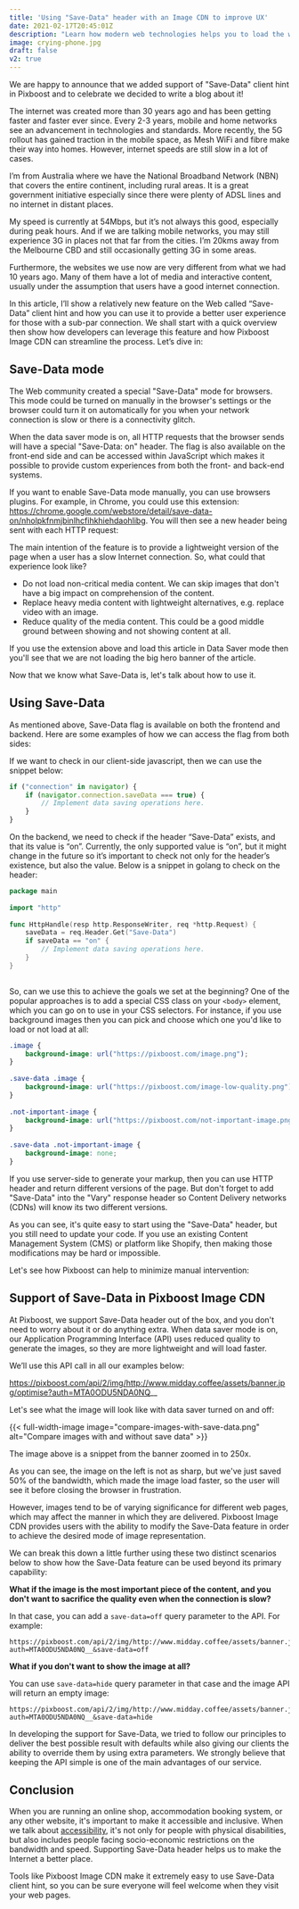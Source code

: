 ```yaml
---
title: 'Using "Save-Data" header with an Image CDN to improve UX'
date: 2021-02-17T20:45:01Z
description: "Learn how modern web technologies helps you to load the website faster for users on slow networks"
image: crying-phone.jpg
draft: false
v2: true
---
```


We are happy to announce that we added support of "Save-Data" client hint in Pixboost and to celebrate we decided to write
a blog about it!

The internet was created more than 30 years ago and has been getting faster and faster ever since. Every 2-3 years, mobile and home networks see an advancement in technologies and standards. More recently, the 5G rollout has gained traction in the mobile space, as Mesh WiFi and fibre make their way into homes. However, internet speeds are still slow in a lot of cases.

I’m from Australia where we have the National Broadband Network (NBN) that covers the entire continent, including rural areas. It is a great government initiative especially since there were plenty of ADSL lines and no internet in distant places.

My speed is currently at 54Mbps, but it’s not always this good, especially during peak hours. And if we are talking mobile networks, you may still experience 3G in places not that far from the cities. I’m 20kms away from the Melbourne CBD and still occasionally getting 3G in some areas.

Furthermore, the websites we use now are very different from what we had 10 years ago. Many of them have a lot of media and interactive content, usually under the assumption that users have a good internet connection.

In this article, I’ll show a relatively new feature on the Web called “Save-Data” client hint and how you can use it to provide a better user experience for those with a sub-par connection. We shall start with a quick overview then show how developers can leverage this feature and how Pixboost Image CDN can streamline the process. Let’s dive in:

## Save-Data mode

The Web community created a special "Save-Data" mode for browsers. This mode could be
turned on manually in the
browser's settings or the browser could turn it on automatically for you when
your network connection is slow or there is a connectivity glitch.

When the data saver mode is on, all HTTP requests that the browser sends will have a special "Save-Data: on" header. The flag is also available on the front-end side and can be accessed within JavaScript which makes it possible to provide custom experiences from both the front- and back-end systems.

If you want to enable Save-Data mode manually, you can use browsers plugins. For example, in Chrome, you could use this extension: https://chrome.google.com/webstore/detail/save-data-on/nholpkfnmjbinlhcfihkhiehdaohlibg. You will then see a new header being sent with each HTTP request:

The main intention of the feature is to provide a lightweight version of the page when a user has a slow Internet connection. So, what could that experience look like?

* Do not load non-critical media content. We can skip images that don't have a big impact on comprehension of the content.
* Replace heavy media content with lightweight alternatives, e.g. replace video with an image.
* Reduce quality of the media content. This could be a good middle ground between showing and not showing content at all.

If you use the extension above and load this article in Data Saver mode then you'll see that we are not loading the big hero banner of the article. 

Now that we know what Save-Data is, let's talk about how to use it.

## Using Save-Data

As mentioned above, Save-Data flag is available on both the frontend and backend. Here are some examples of how we can access the flag from both sides:

If we want to check in our client-side javascript, then we can use the snippet below:

```javascript
if ("connection" in navigator) {
    if (navigator.connection.saveData === true) {
        // Implement data saving operations here.
    }
}
```
On the backend, we need to check if the header “Save-Data” exists, and that its value is “on”. Currently, the only supported value is “on”, but it might change in the future so it’s important to check not only for the header’s existence, but also the value. Below is a snippet in golang to check on the header:

```go
package main
 
import "http"
 
func HttpHandle(resp http.ResponseWriter, req *http.Request) {
    saveData = req.Header.Get("Save-Data")
    if saveData == "on" {
        // Implement data saving operations here.
    }
}
 
```
So, can we use this to achieve the goals we set at the beginning? One of the popular approaches is to add a special CSS class on your `<body>` element, which you can go on to use in your CSS selectors. For instance, if you use background images then you can pick and choose which one you'd like to load or not load at all:

```css
.image {
    background-image: url("https://pixboost.com/image.png");
}
 
.save-data .image {
    background-image: url("https://pixboost.com/image-low-quality.png");
}
 
.not-important-image {
    background-image: url("https://pixboost.com/not-important-image.png");
}
 
.save-data .not-important-image {
    background-image: none;
}
``` 
If you use server-side to generate your markup, then you can use HTTP header and return different versions of the page. But don't forget to add "Save-Data" into the "Vary" response header so Content Delivery networks (CDNs) will know its two different versions.

As you can see, it's quite easy to start using the "Save-Data" header, but you still need to update your code. If you use an existing Content Management System (CMS) or platform like Shopify, then making those modifications may be hard or impossible.

Let's see how Pixboost can help to minimize manual intervention:

## Support of Save-Data in Pixboost Image CDN

At Pixboost, we support Save-Data header out of the box, and you don't need to worry about it or do anything extra. When data saver mode is on, our Application Programming Interface (API) uses reduced quality to generate the images, so they are more lightweight and will load faster.

We’ll use this API call in all our examples below:

https://pixboost.com/api/2/img/http://www.midday.coffee/assets/banner.jpg/optimise?auth=MTA0ODU5NDA0NQ__

Let's see what the image will look like with data saver turned on and off:

{{< full-width-image image="compare-images-with-save-data.png" alt="Compare images with and without save data" >}}

The image above is a snippet from the banner zoomed in to 250x.

As you can see, the image on the left is not as sharp, but we've just saved 50% of the bandwidth, which made the image load faster, so the user will see it before closing the browser in frustration.

However, images tend to be of varying significance for different web pages, which may affect the manner in which they are delivered. Pixboost Image CDN provides users with the ability to modify the Save-Data feature in order to achieve the desired mode of image representation.

We can break this down a little further using these two distinct scenarios below to show how the Save-Data feature can be used beyond its primary capability:

**What if the image is the most important piece of the content, and you don't want to sacrifice the quality even when the connection is slow?**

In that case, you can add a `save-data=off` query parameter to the API. For example:

```
https://pixboost.com/api/2/img/http://www.midday.coffee/assets/banner.jpg/optimise?auth=MTA0ODU5NDA0NQ__&save-data=off
```

**What if you don't want to show the image at all?**

You can use `save-data=hide` query parameter in that case and the image API will return an empty image:

```
https://pixboost.com/api/2/img/http://www.midday.coffee/assets/banner.jpg/optimise?auth=MTA0ODU5NDA0NQ__&save-data=hide
```
In developing the support for Save-Data, we tried to follow our principles to deliver the best possible result with defaults while also giving our clients the ability to override them by using extra parameters. We strongly believe that keeping the API simple is one of the main advantages of our service.

## Conclusion

When you are running an online shop, accommodation booking system, or any other website, it's important to make it accessible and inclusive. When we talk about [accessibility](https://en.wikipedia.org/wiki/Web_accessibility), it's not only for people with physical disabilities, but also includes people facing socio-economic restrictions on the bandwidth and speed. Supporting Save-Data header helps us to make the Internet a better
place.

Tools like Pixboost Image CDN make it extremely easy to use Save-Data client hint, so you can be sure everyone will feel welcome when they visit your web pages.
